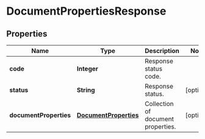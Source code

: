 
# DocumentPropertiesResponse

## Properties
Name | Type | Description | Notes
------------ | ------------- | ------------- | -------------
**code** | **Integer** | Response status code. | 
**status** | **String** | Response status. |  [optional]
**documentProperties** | [**DocumentProperties**](DocumentProperties.md) | Collection of document properties. |  [optional]



